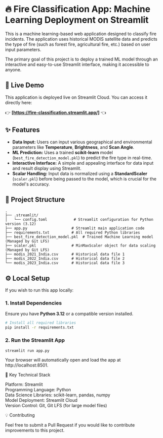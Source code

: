 # 🔥 Fire Classification App: Machine Learning Deployment on Streamlit

This is a machine learning-based web application designed to classify fire incidents. The application uses historical MODIS satellite data and predicts the type of fire (such as forest fire, agricultural fire, etc.) based on user input parameters.

The primary goal of this project is to deploy a trained ML model through an interactive and easy-to-use Streamlit interface, making it accessible to anyone.

## 🚀 Live Demo

This application is deployed live on Streamlit Cloud. You can access it directly here:

👉 **[https://fire-classification.streamlit.app/]** 👈

## ✨ Features

* **Data Input:** Users can input various geographical and environmental parameters like **Temperature**, **Brightness**, and **Scan Angle**.
* **ML Prediction:** Uses a trained **scikit-learn** model (`best_fire_detection_model.pkl`) to predict the fire type in real-time.
* **Interactive Interface:** A simple and appealing interface for data input and result display using Streamlit.
* **Scalar Handling:** Input data is normalized using a **StandardScaler** (`scaler.pkl`) before being passed to the model, which is crucial for the model's accuracy.

## 📁 Project Structure

    . 
    ├── .streamlit/ 
    │   └── config.toml            # Streamlit configuration for Python version (3.12) 
    ├── app.py                    # Streamlit main application code 
    ├── requirements.txt          # All required Python libraries 
    ├── best_fire_detection_model.pkl  # Trained Machine Learning model (Managed by Git LFS) 
    ├── scaler.pkl                # MinMaxScaler object for data scaling (Managed by Git LFS) 
    ├── modis_2021_India.csv      # Historical data file 1 
    ├── modis_2022_India.csv      # Historical data file 2 
    └── modis_2023_India.csv      # Historical data file 3

## ⚙️ Local Setup

If you wish to run this app locally:

### 1. Install Dependencies

Ensure you have **Python 3.12** or a compatible version installed.

```bash
# Install all required libraries
pip install -r requirements.txt
```

### 2. Run the Streamlit App
```bash
streamlit run app.py
```

Your browser will automatically open and load the app at http://localhost:8501.

🔑 Key Technical Stack

Platform: Streamlit  
Programming Language: Python  
Data Science Libraries: scikit-learn, pandas, numpy  
Model Deployment: Streamlit Cloud  
Version Control: Git, Git LFS (for large model files)  

💡 Contributing

Feel free to submit a Pull Request if you would like to contribute improvements to this project.
